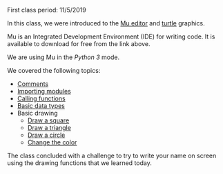 
First class period: 11/5/2019

In this class, we were introduced to the [Mu editor][mu] and [turtle][turtle]
graphics.

[mu]: https://codewith.mu/
[turtle]: https://docs.python.org/3/library/turtle.html

Mu is an Integrated Development Environment (IDE) for writing code. It is
available to download for free from the link above.

We are using Mu in the *Python 3* mode.

We covered the following topics:

- [Comments](./01-comments.py)
- [Importing modules](./02-imports.py)
- [Calling functions](./03-function-calls.py)
- [Basic data types](./04-data-types.py)
- Basic drawing
  - [Draw a square](./05-square.py)
  - [Draw a triangle](./06-triangle.py)
  - [Draw a circle](./07-circle.py)
  - [Change the color](./08-color.py)

The class concluded with a challenge to try to write your name on screen using
the drawing functions that we learned today.
